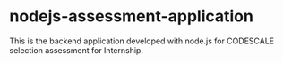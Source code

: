 # nodejs-assessment-application
This is the backend application developed with node.js for CODESCALE selection assessment for Internship.
